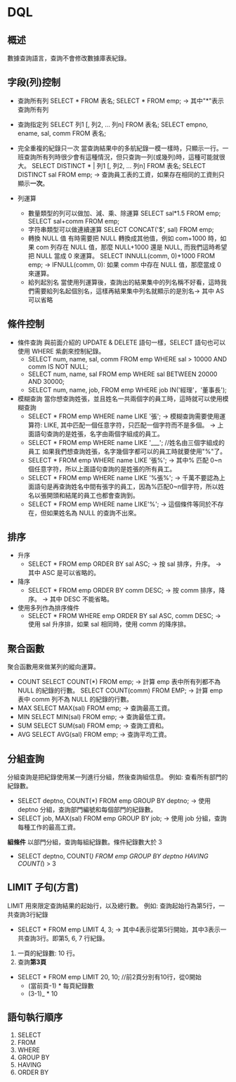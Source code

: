 # DQL

## 概述
數據查詢語言，查詢不會修改數據庫表紀錄。

## 字段(列)控制
- 查詢所有列
SELECT * FROM 表名;
SELECT * FROM emp;
-> 其中"*"表示查詢所有列

- 查詢指定列
SELECT 列1 [, 列2, ... 列n] FROM 表名;
SELECT empno, ename, sal, comm FROM 表名;

- 完全重複的紀錄只一次
  當查詢結果中的多航紀錄一模一樣時，只顯示一行。一班查詢所有列時很少會有這種情況，但只查詢一列(或幾列)時，這種可能就很大。
  SELECT DISTINCT * | 列1 [, 列2, ... 列n] FROM 表名;
  SELECT DISTINCT sal FROM emp;
  -> 查詢員工表的工資，如果存在相同的工資則只顯示**一次**。

- 列運算
    - 數量類型的列可以做加、減、乘、除運算
      SELECT sal*1.5 FROM emp;
      SELECT sal+comm FROM emp;
    - 字符串類型可以做連續運算
      SELECT CONCAT('$', sal) FROM emp;
    - 轉換 NULL 值
      有時需要把 NULL 轉換成其他值，例如 com+1000 時，如果 com 列存在 NULL 值，那麼 NULL+1000 還是 NULL, 而我們這時希望把 NULL 當成 0 來運算。
      SELECT INNULL(comm, 0)+1000 FROM emp;
      -> IFNULL(comm, 0): 如果 comm 中存在 NULL 值，那麼當成 0 來運算。
    - 給列起別名
      當使用列運算後，查詢出的結果集中的列名稱不好看，這時我們需要給列名起個別名，這樣再結果集中列名就顯示的是別名-> 其中 AS 可以省略

## 條件控制
- 條件查詢
  與前面介紹的 UPDATE & DELETE 語句一樣，SELECT 語句也可以使用 WHERE 紫劇來控制紀錄。
    - SELECT num, name, sal, comm FROM emp WHERE sal > 10000 AND comm IS NOT NULL;
    - SELECT num, name, sal FROM emp WHERE sal BETWEEN 20000 AND 30000;
    - SELECT num, name, job, FROM emp WHERE job IN('經理'，'董事長');
- 模糊查詢
  當你想查詢姓張，並且姓名一共兩個字的員工時，這時就可以使用模糊查詢
    - SELECT * FROM emp WHERE name LIKE '張';
      -> 模糊查詢需要使用運算符: LIKE, 其中匹配一個任意字符，只匹配一個字符而不是多個。
      -> 上面語句查詢的是姓張，名字由兩個字組成的員工。
    - SELECT * FROM emp WHERE name LIKE '___'; //姓名由三個字組成的員工
  如果我們想查詢姓張，名字幾個字都可以的員工時就要使用"%"了。
    - SELECT * FROM emp WHERE name LIKE '張%';
      -> 其中% 匹配 0~n 個任意字符，所以上面語句查詢的是姓張的所有員工。
    - SELECT * FROM emp WHERE name LIKE '%張%';
      -> 千萬不要認為上面語句是再查詢姓名中間有張字的員工，因為%匹配0~n個字符，所以姓名以張開頭和結尾的員工也都會查詢到。
    - SELECT * FROM emp WHERE name LIKE'%';
      -> 這個條件等同於不存在，但如果姓名為 NULL 的查詢不出來。

## 排序
- 升序
    - SELECT * FROM emp ORDER BY sal ASC;
      -> 按 sal 排序，升序。
      -> 其中 ASC 是可以省略的。
- 降序
    - SELECT * FROM emp ORDER BY comm DESC;
      -> 按 comm 排序，降序。
      -> 其中 DESC 不能省略。
- 使用多列作為排序條件
    - SELECT * FROM WHERE emp ORDER BY sal ASC, comm DESC;
      -> 使用 sal 升序排，如果 sal 相同時，使用 comm 的降序排。

## 聚合函數
聚合函數用來做某列的縱向運算。
- COUNT
  SELECT COUNT(*) FROM emp;
  -> 計算 emp 表中所有列都不為 NULL 的紀錄的行數。
  SELECT COUNT(comm) FROM EMP;
  -> 計算 emp 表中 comm 列不為 NULL 的紀錄的行數。
- MAX
  SELECT MAX(sal) FROM emp;
  -> 查詢最高工資。
- MIN
  SELECT MIN(sal) FROM emp;
  -> 查詢最低工資。
- SUM
  SELECT SUM(sal) FROM emp;
  -> 查詢工資和。
- AVG
  SELECT AVG(sal) FROM emp;
  -> 查詢平均工資。

## 分組查詢
分組查詢是把紀錄使用某一列進行分組，然後查詢組信息。
例如: 查看所有部門的紀錄數。

- SELECT deptno, COUNT(*) FROM emp GROUP BY deptno;
  -> 使用 deptno 分組，查詢部門編號和每個部門的紀錄數。
- SELECT job, MAX(sal) FROM emp GROUP BY job;
  -> 使用 job 分組，查詢每種工作的最高工資。

**組條件**
以部門分組，查詢每組紀錄數。條件紀錄數大於 3

- SELECT deptno, COUNT(*) 
  FROM emp GROUP BY deptno HAVING COUNT(*) > 3

## LIMIT 子句(方言)
LIMIT 用來限定查詢結果的起始行，以及總行數。
例如: 查詢起始行為第5行，一共查詢3行紀錄

- SELECT * FROM emp LIMIT 4, 3;
  -> 其中4表示從第5行開始，其中3表示一共查詢3行。即第5, 6, 7 行紀錄。


1. 一頁的紀錄數: 10 行。
2. 查詢**第3頁**

- SELECT * FROM emp LIMIT 20, 10; //前2頁分別有10行，從0開始
    - (當前頁-1) * 每頁紀錄數
    - (3-1)_ * 10
    

## 語句執行順序
1. SELECT
2. FROM
3. WHERE
4. GROUP BY
5. HAVING
6. ORDER BY

